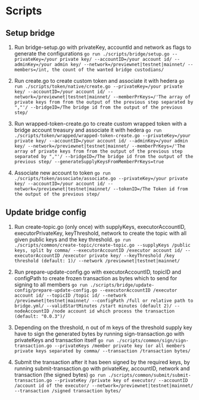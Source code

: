 # Scripts

## Setup bridge
1. Run bridge-setup.go with privateKey, accountId and network as flags to generate the configurations
    `go run ./scripts/bridge/setup.go --privateKey=/your private key/ --accountID=/your account id/ --adminKey=/your admin key/ --network=/previewnet|testnet|mainnet/ --members=/int, the count of the wanted bridge custodians/`

2. Run create.go to create custom token and associate it with hedera
   `go run ./scripts/token/native/create.go --privateKey=/your private key/ --accountID=/your account id/ --network=/previewnet|testnet|mainnet/ --memberPrKeys=/'The array of private keys from from the output of the previous step separated by ","'/ --bridgeID=/The bridge id from the output of the previous step/`

3. Run wrapped-token-create.go to create custom wrapped token with a bridge account treasury and associate it with hedera
   `go run ./scripts/token/wrapped/wrapped-token-create.go --privateKey=/your private key/ --accountID=/your account id/ --adminKey=/your admin key/ --network=/previewnet|testnet|mainnet/ --memberPrKeys=/'The array of private keys from from the output of the previous step separated by ","'/ --bridgeID=/The bridge id from the output of the previous step/ --generateSupplyKeysFromMemberPrKeys=true`

4. Associate new account to token
   `go run ./scripts/token/associate/associate.go --privateKey=/your private key/ --accountID=/your account id/ --network=/previewnet|testnet|mainnet/ --tokenID=/The Token id from the output of the previous step/`

## Update bridge config
1. Run create-topic.go (only once) with supplyKeys, executorAccountID, executorPrivateKey, keyThreshold, network to create the topic with all given public keys and the key threshold.
   `go run ./scripts/common/create-topic/create-topic.go --supplyKeys /public keys, split by comma/ --executorAccountID /executor account id/ --executorAccountID /executor private key/ --keyThreshold /key threshold (default: 1)/ --network /previewnet|testnet|mainnet/`

2. Run prepare-update-config.go with executorAccountID, topicID and configPath to create frozen transaction as bytes which to send for signing to all members
   `go run ./scripts/bridge/update-config/prepare-update-config.go --executorAccountID /executor account id/ --topicID /topic id/ --network /previewnet|testnet|mainnet/ --configPath /full or relative path to bridge.yml/ --validStartMinutes /start minutes (default 2)/ --nodeAccountID /node account id which process the transaction (default: "0.0.3")/`

3. Depending on the threshold, n out of m keys of the threshold supply key have to sign the generated bytes by running sign-transaction.go with privateKeys and transaction itself
   `go run ./scripts/common/sign/sign-transaction.go --privateKeys /member private key (or all members private keys separated by comma/ --transaction /transaction bytes/`

4. Submit the transaction after it has been signed by the required keys, by running submit-transaction.go with privateKey, accountID, network and transaction (the signed bytes)
   `go run ./scripts/common/submit/submit-transaction.go --privateKey /private key of executor/ --accountID /account id of the executor/ --network=/previewnet|testnet|mainnet/ --transaction /signed transaction bytes/`